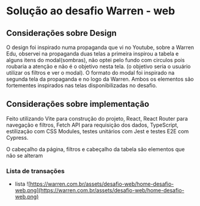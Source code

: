 # Solução ao desafio Warren - web

## Considerações sobre Design

O design foi inspirado numa propaganda que vi no Youtube, sobre a Warren Edu, observei na propaganda duas telas a primeira inspirou a tabela e alguns itens do modal(sombras), não optei pelo fundo com circulos pois roubaria a atenção e não é o objetivo nesta tela. (o objetivo seria o usuário utilizar os filtros e ver o modal).
O formato do modal foi inspirado na segunda tela da propaganda e no logo da Warren.
Ambos os elementos são fortementes inspirados nas telas disponibilizadas no desafio.

## Considerações sobre implementação

Feito utilizando Vite para construção do projeto, React, React Router para navegação e filtros, Fetch API para requisição dos dados, TypeScript, estilização com CSS Modules, testes unitários com Jest e testes E2E com Cypress.

O cabeçalho da página, filtros e cabeçalho da tabela são elementos que não se alteram  

### Lista de transações

- lista
![https://warren.com.br/assets/desafio-web/home-desafio-web.png](https://warren.com.br/assets/desafio-web/home-desafio-web.png)
